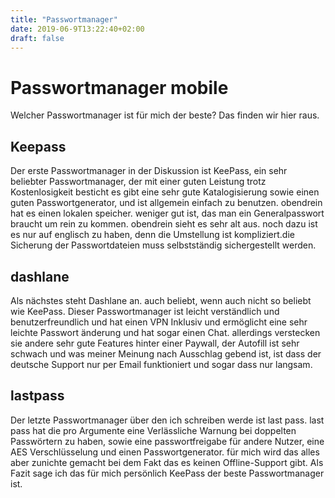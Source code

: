 ```yaml
---
title: "Passwortmanager"
date: 2019-06-9T13:22:40+02:00
draft: false
---
```

# Passwortmanager mobile

Welcher Passwortmanager ist für mich der beste? Das finden wir hier raus.

## Keepass
Der erste Passwortmanager in der Diskussion ist KeePass, ein sehr beliebter Passwortmanager, der mit einer guten Leistung trotz Kostenlosigkeit besticht
es gibt eine sehr gute Katalogisierung sowie einen guten Passwortgenerator, und ist allgemein einfach zu benutzen. obendrein hat es einen lokalen speicher.
weniger gut ist, das man ein Generalpasswort braucht um rein zu kommen. obendrein sieht es sehr alt aus.
noch dazu ist es nur auf englisch zu haben, denn die Umstellung ist kompliziert.die Sicherung der Passwortdateien muss selbstständig sichergestellt werden.

## dashlane
Als nächstes steht Dashlane an. auch beliebt, wenn auch nicht so beliebt wie KeePass.
Dieser Passwortmanager ist leicht verständlich und benutzerfreundlich und hat einen VPN Inklusiv und ermöglicht eine sehr leichte Passwort änderung und hat sogar einen Chat.
allerdings verstecken sie andere sehr gute Features hinter einer Paywall, der Autofill ist sehr schwach und was meiner Meinung nach Ausschlag gebend ist,
ist dass der deutsche Support nur per Email funktioniert und sogar dass nur langsam.

## lastpass
Der letzte Passwortmanager über den ich schreiben werde ist last pass.
last pass hat die pro Argumente eine Verlässliche Warnung bei doppelten Passwörtern zu haben, sowie eine passwortfreigabe für andere Nutzer, eine AES Verschlüsselung und einen Passwortgenerator.
 für mich wird das alles aber zunichte gemacht bei dem Fakt das es keinen Offline-Support gibt.
 Als Fazit sage ich das für mich persönlich KeePass der beste  Passwortmanager ist.
